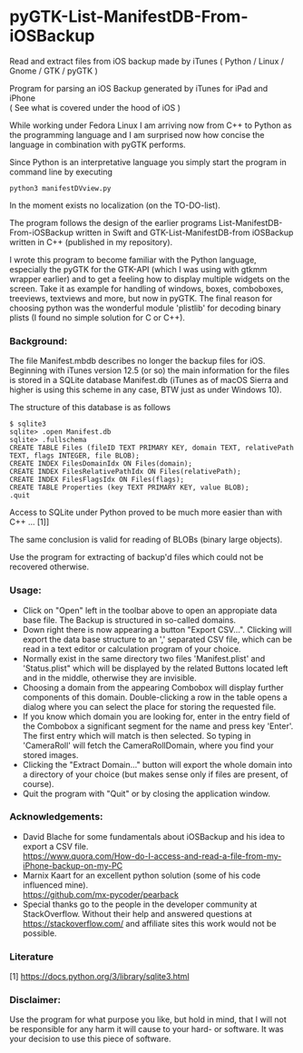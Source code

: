 # pyGTK-List-ManifestDB-From-iOSBackup
Read and extract files from iOS backup made by iTunes ( Python / Linux / Gnome / GTK / pyGTK )

Program for parsing an iOS Backup generated by iTunes for iPad and iPhone</br>
( See what is covered under the hood of iOS )

While working under Fedora Linux I am arriving now from  C++ to Python as the programming language and I am surprised now how concise the language in combination with pyGTK performs.

Since Python is an interpretative language you simply start the program in command line by executing

```
python3 manifestDVview.py
```
In the moment exists no localization (on the TO-DO-list).

The program follows the design of the earlier programs List-ManifestDB-From-iOSBackup written in Swift and GTK-List-ManifestDB-from iOSBackup written in C++ (published in my repository).

I wrote this program to become familiar with the Python language, especially the pyGTK for the GTK-API (which I was using with gtkmm wrapper earlier) and to get a feeling how to display multiple widgets on the screen. Take it as example for handling of windows, boxes, comboboxes, treeviews, textviews and more, but now in pyGTK. The final reason for choosing python was the wonderful module 'plistlib' for decoding binary plists (I found no simple solution for C or C++).

### Background:
The file Manifest.mbdb describes no longer the backup files for iOS. Beginning with iTunes version 12.5 (or so) the main information for the files is stored in a SQLite database Manifest.db (iTunes as of macOS Sierra and higher is using this scheme in any case, BTW just as under Windows 10).

The structure of this database is as follows 
```
$ sqlite3
sqlite> .open Manifest.db
sqlite> .fullschema
CREATE TABLE Files (fileID TEXT PRIMARY KEY, domain TEXT, relativePath TEXT, flags INTEGER, file BLOB);
CREATE INDEX FilesDomainIdx ON Files(domain);
CREATE INDEX FilesRelativePathIdx ON Files(relativePath);
CREATE INDEX FilesFlagsIdx ON Files(flags);
CREATE TABLE Properties (key TEXT PRIMARY KEY, value BLOB);
.quit
```
Access to SQLite under Python proved to be much more easier than with C++ ... [1]]

The same conclusion is valid for reading of BLOBs (binary large objects).

Use the program for extracting of backup'd files which could not be recovered otherwise.

### Usage:
- Click on "Open" left in the toolbar above to open an appropiate data base file. The Backup is structured in so-called domains.
- Down right there is now appearing a button "Export CSV...". Clicking will export the data base structure to an ',' separated CSV file, which can be read in a text editor or calculation program of your choice.
- Normally exist in the same directory two files 'Manifest.plist' and 'Status.plist" which will be displayed by the related Buttons located left and in the middle, otherwise they are invisible.
-  Choosing a domain from the appearing Combobox will display further components of this domain. Double-clicking a row in the table opens a dialog where you can select the place for storing the requested file.
- If you know which domain you are looking for, enter in the entry field of the Combobox a significant segment for the name and press key 'Enter'. The first entry which will match is then selected. So typing in 'CameraRoll' will fetch the CameraRollDomain, where you find your stored images.
- Clicking the "Extract Domain..." button will export the whole domain into a directory of your choice (but makes sense only if files are present, of course).
- Quit the program with "Quit" or by closing the application window.

### Acknowledgements:
- David Blache for some fundamentals about iOSBackup and his idea to export a CSV file.</br>
<https://www.quora.com/How-do-I-access-and-read-a-file-from-my-iPhone-backup-on-my-PC>
- Marnix Kaart for an excellent python solution (some of his code influenced mine).</br>
<https://github.com/mx-pycoder/pearback>
- Special thanks go to the people in the developer community at StackOverflow. Without their help and answered questions at <https://stackoverflow.com/> and affiliate sites this work would not be possible.

### Literature
[1] <https://docs.python.org/3/library/sqlite3.html>

### Disclaimer:
Use the program for what purpose you like, but hold in mind, that I will not be responsible for any harm it will cause to your hard- or software. It was your decision to use this piece of software.
